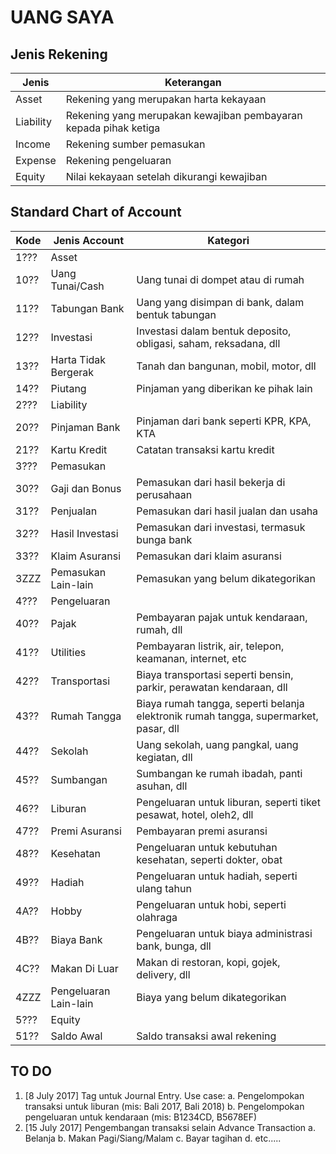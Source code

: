 UANG SAYA
=========

Jenis Rekening
--------------

| Jenis | Keterangan |
| ----- | ---------- |
| Asset | Rekening yang merupakan harta kekayaan |
| Liability | Rekening yang merupakan kewajiban pembayaran kepada pihak ketiga |
| Income | Rekening sumber pemasukan |
| Expense | Rekening pengeluaran |
| Equity | Nilai kekayaan setelah dikurangi kewajiban |

Standard Chart of Account
-------------------------

| Kode | Jenis Account | Kategori |
| ---- | ------------- | -------- |
| 1??? | Asset | |
| 10?? | Uang Tunai/Cash | Uang tunai di dompet atau di rumah |
| 11?? | Tabungan Bank | Uang yang disimpan di bank, dalam bentuk tabungan |
| 12?? | Investasi | Investasi dalam bentuk deposito, obligasi, saham, reksadana, dll |
| 13?? | Harta Tidak Bergerak | Tanah dan bangunan, mobil, motor, dll |
| 14?? | Piutang | Pinjaman yang diberikan ke pihak lain |
| 2??? | Liability | |
| 20?? | Pinjaman Bank | Pinjaman dari bank seperti KPR, KPA, KTA |
| 21?? | Kartu Kredit | Catatan transaksi kartu kredit |
| 3??? | Pemasukan | |
| 30?? | Gaji dan Bonus | Pemasukan dari hasil bekerja di perusahaan |
| 31?? | Penjualan | Pemasukan dari hasil jualan dan usaha |
| 32?? | Hasil Investasi | Pemasukan dari investasi, termasuk bunga bank |
| 33?? | Klaim Asuransi | Pemasukan dari klaim asuransi |
| 3ZZZ | Pemasukan Lain-lain | Pemasukan yang belum dikategorikan |
| 4??? | Pengeluaran | |
| 40?? | Pajak | Pembayaran pajak untuk kendaraan, rumah, dll |
| 41?? | Utilities | Pembayaran listrik, air, telepon, keamanan, internet, etc |
| 42?? | Transportasi | Biaya transportasi seperti bensin, parkir, perawatan kendaraan, dll |
| 43?? | Rumah Tangga | Biaya rumah tangga, seperti belanja elektronik rumah tangga, supermarket, pasar, dll |
| 44?? | Sekolah | Uang sekolah, uang pangkal, uang kegiatan, dll |
| 45?? | Sumbangan | Sumbangan ke rumah ibadah, panti asuhan, dll |
| 46?? | Liburan | Pengeluaran untuk liburan, seperti tiket pesawat, hotel, oleh2, dll |
| 47?? | Premi Asuransi | Pembayaran premi asuransi |
| 48?? | Kesehatan | Pengeluaran untuk kebutuhan kesehatan, seperti dokter, obat |
| 49?? | Hadiah | Pengeluaran untuk hadiah, seperti ulang tahun |
| 4A?? | Hobby | Pengeluaran untuk hobi, seperti olahraga |
| 4B?? | Biaya Bank | Pengeluaran untuk biaya administrasi bank, bunga, dll |
| 4C?? | Makan Di Luar | Makan di restoran, kopi, gojek, delivery, dll |
| 4ZZZ | Pengeluaran Lain-lain | Biaya yang belum dikategorikan |
| 5??? | Equity | |
| 51?? | Saldo Awal | Saldo transaksi awal rekening |

TO DO
-----
1. [8 July 2017] Tag untuk Journal Entry. Use case:
	a. Pengelompokan transaksi untuk liburan (mis: Bali 2017, Bali 2018)
	b. Pengelompokan pengeluaran untuk kendaraan (mis: B1234CD, B5678EF)
1. [15 July 2017] Pengembangan transaksi selain Advance Transaction
    a. Belanja
	b. Makan Pagi/Siang/Malam
	c. Bayar tagihan
	d. etc.....
